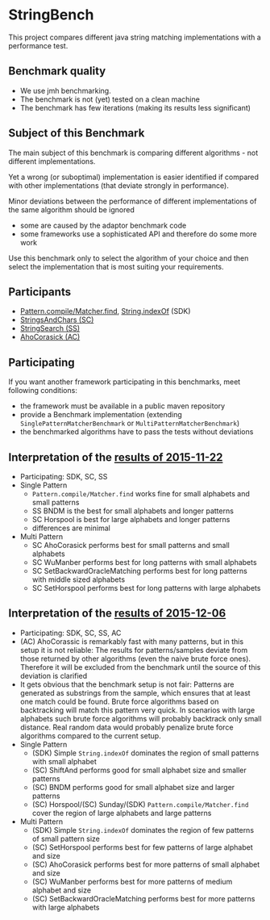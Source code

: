StringBench
===============
This project compares different java string matching implementations with a performance test.

Benchmark quality
-----------------
* We use jmh benchmarking.
* The benchmark is not (yet) tested on a clean machine
* The benchmark has few iterations (making its results less significant)

Subject of this Benchmark
-------------------------
The main subject of this benchmark is comparing different algorithms - not different implementations.

Yet a wrong (or suboptimal) implementation is easier identified if compared with other implementations (that deviate strongly in performance).

Minor deviations between the performance of different implementations of the same algorithm should be ignored
* some are caused by the adaptor benchmark code
* some frameworks use a sophisticated API and therefore do some more work

Use this benchmark only to select the algorithm of your choice and then select the implementation that is most suiting your requirements.  

Participants
------------
* [Pattern.compile/Matcher.find](https://docs.oracle.com/javase/7/docs/api/java/util/regex/Pattern.html), [String.indexOf](http://docs.oracle.com/javase/7/docs/api/java/lang/String.html) (SDK)
* [StringsAndChars (SC)](https://github.com/almondtools/stringsandchars)
* [StringSearch (SS)](http://johannburkard.de/software/stringsearch/)
* [AhoCorasick (AC)](https://github.com/robert-bor/aho-corasick)

Participating
-------------
If you want another framework participating in this benchmarks, meet following conditions:
* the framework must be available in a public maven repository
* provide a Benchmark implementation (extending `SinglePatternMatcherBenchmark` or `MultiPatternMatcherBenchmark`)
* the benchmarked algorithms have to pass the tests without deviations 


Interpretation of the [results of 2015-11-22](benchmarkresults/result-2015-11-22.txt?raw=true)
-------------------------------------------
* Participating: SDK, SC, SS
* Single Pattern
  * `Pattern.compile/Matcher.find` works fine for small alphabets and small patterns
  * SS BNDM is the best for small alphabets and longer patterns
  * SC Horspool is best for large alphabets and longer patterns
  * differences are minimal
* Multi Pattern
  * SC AhoCorasick performs best for small patterns and small alphabets
  * SC WuManber performs best for long patterns with small alphabets
  * SC SetBackwardOracleMatching performs best for long patterns with middle sized alphabets
  * SC SetHorspool performs best for long patterns with large alphabets
  
Interpretation of the [results of 2015-12-06](benchmarkresults/result-2015-12-06.txt?raw=true)
-------------------------------------------
* Participating: SDK, SC, SS, AC
* (AC) AhoCorassic is remarkably fast with many patterns, but in this setup it is not reliable: The results for patterns/samples deviate from those returned by other algorithms (even the naive brute force ones). Therefore it will be excluded from the benchmark until the source of this deviation is clarified
* It gets obvious that the benchmark setup is not fair: Patterns are generated as substrings from the sample, which ensures that at least one match could be found. Brute force algorithms based on backtracking will match this pattern very quick. In scenarios with large alphabets such brute force algorithms will probably backtrack only small distance. Real random data would probably penalize brute force algorithms compared to the current setup.     
* Single Pattern
  * (SDK) Simple `String.indexOf` dominates the region of small patterns with small alphabet
  * (SC) ShiftAnd performs good for small alphabet size and smaller patterns
  * (SC) BNDM performs good for small alphabet size and larger patterns
  * (SC) Horspool/(SC) Sunday/(SDK) `Pattern.compile/Matcher.find` cover the region of large alphabets and large patterns
* Multi Pattern
  * (SDK) Simple `String.indexOf` dominates the region of few patterns of small pattern size
  * (SC) SetHorspool performs best for few patterns of large alphabet and size
  * (SC) AhoCorasick performs best for more patterns of small alphabet and size
  * (SC) WuManber performs best for more patterns of medium alphabet and size 
  * (SC) SetBackwardOracleMatching performs best for more patterns with large alphabets
  